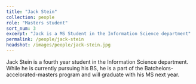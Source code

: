 ```yaml
---
title: "Jack Stein"
collection: people
role: "Masters student"
sort_num: 3
excerpt: "Jack is a MS Student in the Information Science department"
permalink: /people/jack-stein
headshot: /images/people/jack-stein.jpg
---
```


Jack Stein is a fourth year student in the Information Science department. While he is currently pursuing his BS, he is a part of the Batchelors-accelorated-masters program and will graduate with his MS next year.
